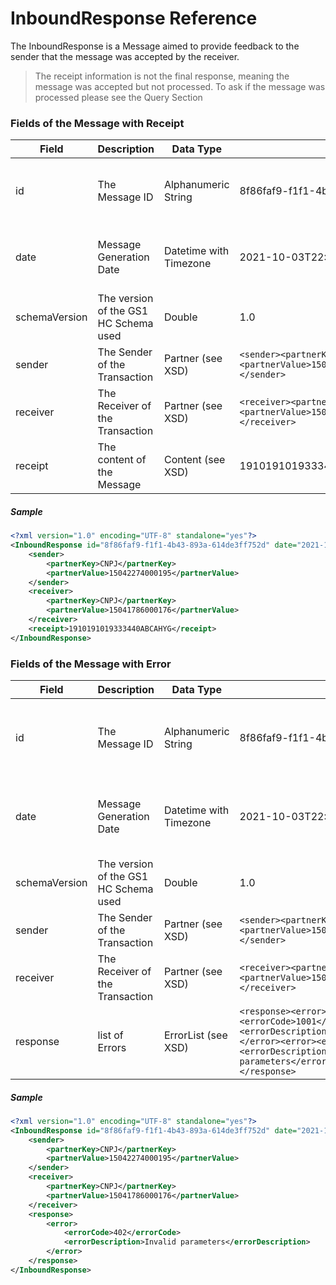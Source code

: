 # InboundResponse Reference

The InboundResponse is a Message aimed to provide feedback to the sender that the message was accepted by the receiver.

> The receipt information is not the final response, meaning the message was accepted but not processed.
> To ask if the message was processed please see the Query Section

### Fields of the Message with Receipt

|Field|Description|Data Type|Sample|Note|
|-----|-----------|---------|------|----|
|id|The Message ID|Alphanumeric String|8f86faf9-f1f1-4b43-893a-614de3ff752d| The ID has to be unique for the Trading Partner|
|date|Message Generation Date|Datetime with Timezone|2021-10-03T22:06:45Z| The date reference is always defined as GMT-0|
|schemaVersion|The version of the GS1 HC Schema used|Double|1.0||
|sender|The Sender of the Transaction|Partner (see XSD)|```<sender><partnerKey>CNPJ</partnerKey><partnerValue>15041786000176</partnerValue></sender>```||
|receiver|The Receiver of the Transaction|Partner (see XSD)|```<receiver><partnerKey>CNPJ</partnerKey><partnerValue>15041786000176</partnerValue></receiver>```||
|receipt|The content of the Message|Content (see XSD)|1910191019333440ABCAHYG|Receipt identification of the transaction|

##### Sample

```xml
<?xml version="1.0" encoding="UTF-8" standalone="yes"?>
<InboundResponse id="8f86faf9-f1f1-4b43-893a-614de3ff752d" date="2021-10-04T15:24:05Z" schemaVersion="1.0" xmlns="http://hc.gs1br.org.br/">
    <sender>
        <partnerKey>CNPJ</partnerKey>
        <partnerValue>15042274000195</partnerValue>
    </sender>
    <receiver>
        <partnerKey>CNPJ</partnerKey>
        <partnerValue>15041786000176</partnerValue>
    </receiver>
    <receipt>1910191019333440ABCAHYG</receipt>
</InboundResponse>
```

### Fields of the Message with Error

|Field|Description|Data Type|Sample|Note|
|-----|-----------|---------|------|----|
|id|The Message ID|Alphanumeric String|8f86faf9-f1f1-4b43-893a-614de3ff752d| The ID has to be unique for the Trading Partner|
|date|Message Generation Date|Datetime with Timezone|2021-10-03T22:06:45Z| The date reference is always defined as GMT-0|
|schemaVersion|The version of the GS1 HC Schema used|Double|1.0||
|sender|The Sender of the Transaction|Partner (see XSD)|```<sender><partnerKey>CNPJ</partnerKey><partnerValue>15041786000176</partnerValue></sender>```||
|receiver|The Receiver of the Transaction|Partner (see XSD)|```<receiver><partnerKey>CNPJ</partnerKey><partnerValue>15041786000176</partnerValue></receiver>```||
|response|list of Errors|ErrorList (see XSD)|```<response><error><errorCode>1001</errorCode><errorDescription>Nodata</errorDescription></error><error><errorCode>2001</errorCode><errorDescription>Invalid parameters</errorDescription></error></response>```|List of Errors|

##### Sample

```xml
<?xml version="1.0" encoding="UTF-8" standalone="yes"?>
<InboundResponse id="8f86faf9-f1f1-4b43-893a-614de3ff752d" date="2021-10-04T16:16:39Z" schemaVersion="1.0" xmlns="http://hc.gs1br.org.br/">
    <sender>
        <partnerKey>CNPJ</partnerKey>
        <partnerValue>15042274000195</partnerValue>
    </sender>
    <receiver>
        <partnerKey>CNPJ</partnerKey>
        <partnerValue>15041786000176</partnerValue>
    </receiver>
    <response>
        <error>
            <errorCode>402</errorCode>
            <errorDescription>Invalid parameters</errorDescription>
        </error>
    </response>
</InboundResponse>
```



